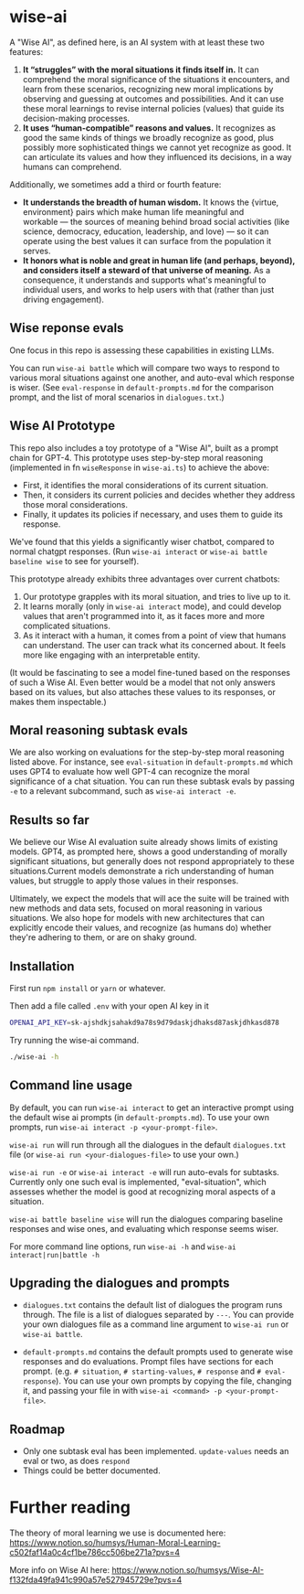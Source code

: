 # wise-ai

A "Wise AI", as defined here, is an AI system with at least these two features:

1. **It “struggles” with the moral situations it finds itself in.** It can comprehend the moral significance of the situations it encounters, and learn from these scenarios, recognizing new moral implications by observing and guessing at outcomes and possibilities. And it can use these moral learnings to revise internal policies (values) that guide its decision-making processes.
2. **It uses “human-compatible” reasons and values.** It recognizes as good the same kinds of things we broadly recognize as good, plus possibly more sophisticated things we cannot yet recognize as good. It can articulate its values and how they influenced its decisions, in a way humans can comprehend.

Additionally, we sometimes add a third or fourth feature:

- **It understands the breadth of human wisdom.** It knows the {virtue, environment} pairs which make human life meaningful and workable — the sources of meaning behind broad social activities (like science, democracy, education, leadership, and love) — so it can operate using the best values it can surface from the population it serves.
- **It honors what is noble and great in human life (and perhaps, beyond), and considers itself a steward of that universe of meaning.** As a consequence, it understands and supports what's meaningful to individual users, and works to help users with that (rather than just driving engagement).

## Wise reponse evals

One focus in this repo is assessing these capabilities in existing LLMs.

You can run `wise-ai battle` which will compare two ways to respond to various moral situations against one another, and auto-eval which response is wiser. (See `eval-response` in `default-prompts.md` for the comparison prompt, and the list of moral scenarios in `dialogues.txt`.)

## Wise AI Prototype

This repo also includes a toy prototype of a "Wise AI", built as a prompt chain for GPT-4. This prototype uses step-by-step moral reasoning (implemented in fn `wiseResponse` in `wise-ai.ts`) to achieve the above:

- First, it identifies the moral considerations of its current situation.
- Then, it considers its current policies and decides whether they address those moral considerations.
- Finally, it updates its policies if necessary, and uses them to guide its response.

We've found that this yields a significantly wiser chatbot, compared to normal chatgpt responses. (Run `wise-ai interact` or `wise-ai battle baseline wise` to see for yourself).

This prototype already exhibits three advantages over current chatbots:

1. Our prototype grapples with its moral situation, and tries to live up to it.
2. It learns morally (only in `wise-ai interact` mode), and could develop values that aren't programmed into it, as it faces more and more complicated situations.
3. As it interact with a human, it comes from a point of view that humans can understand. The user can track what its concerned about. It feels more like engaging with an interpretable entity.

(It would be fascinating to see a model fine-tuned based on the responses of such a Wise AI. Even better would be a model that not only answers based on its values, but also attaches these values to its responses, or makes them inspectable.)

## Moral reasoning subtask evals

We are also working on evaluations for the step-by-step moral reasoning listed above. For instance, see `eval-situation` in `default-prompts.md` which uses GPT4 to evaluate how well GPT-4 can recognize the moral significance of a chat situation. You can run these subtask evals by passing `-e` to a relevant subcommand, such as `wise-ai interact -e`.

## Results so far

We believe our Wise AI evaluation suite already shows limits of existing models. GPT4, as prompted here, shows a good understanding of morally significant situations, but generally does not respond appropriately to these situations.Current models demonstrate a rich understanding of human values, but struggle to apply those values in their responses.

Ultimately, we expect the models that will ace the suite will be trained with new methods and data sets, focused on moral reasoning in various situations. We also hope for models with new architectures that can explicitly encode their values, and recognize (as humans do) whether they're adhering to them, or are on shaky ground.


## Installation

First run `npm install` or `yarn` or whatever.

Then add a file called `.env` with your open AI key in it

```sh
OPENAI_API_KEY=sk-ajshdkjsahakd9a78s9d79daskjdhaksd87askjdhkasd878
```

Try running the wise-ai command.

```sh
./wise-ai -h
```

## Command line usage

By default, you can run `wise-ai interact` to get an interactive prompt using the default wise ai prompts (in `default-prompts.md`). To use your own prompts, run `wise-ai interact -p <your-prompt-file>`.

`wise-ai run` will run through all the dialogues in the default `dialogues.txt` file (or `wise-ai run <your-dialogues-file>` to use your own.)

`wise-ai run -e` or `wise-ai interact -e` will run auto-evals for subtasks. Currently only one such eval is implemented, "eval-situation", which assesses whether the model is good at recognizing moral aspects of a situation.

`wise-ai battle baseline wise` will run the dialogues comparing baseline responses and wise ones, and evaluating which response seems wiser.

For more command line options, run `wise-ai -h` and `wise-ai interact|run|battle -h`


## Upgrading the dialogues and prompts

* `dialogues.txt` contains the default list of dialogues the program runs through. The file is a list of dialogues separated by `---`. You can provide your own dialogues file as a command line argument to `wise-ai run` or `wise-ai battle`.

* `default-prompts.md` contains the default prompts used to generate wise responses and do evaluations. Prompt files have sections for each prompt.
   (e.g. `# situation`, `# starting-values`, `# response` and `# eval-response`). You can use your own prompts by copying the file, changing it, and passing your file in with `wise-ai <command> -p <your-prompt-file>`.


## Roadmap

- Only one subtask eval has been implemented. `update-values` needs an eval or two, as does `respond`
- Things could be better documented.

# Further reading

The theory of moral learning we use is documented here: https://www.notion.so/humsys/Human-Moral-Learning-c502faf14a0c4cf1be786cc506be271a?pvs=4

More info on Wise AI here: https://www.notion.so/humsys/Wise-AI-f132fda49fa941c990a57e527945729e?pvs=4
